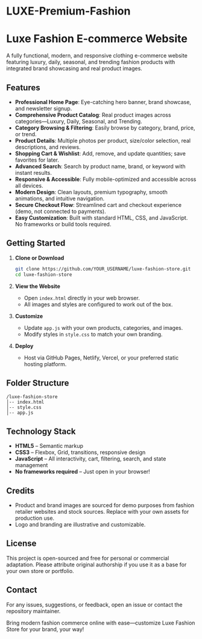 # LUXE-Premium-Fashion
# Luxe Fashion E-commerce Website

A fully functional, modern, and responsive clothing e-commerce website featuring luxury, daily, seasonal, and trending fashion products with integrated brand showcasing and real product images.

## Features

- **Professional Home Page**: Eye-catching hero banner, brand showcase, and newsletter signup.
- **Comprehensive Product Catalog**: Real product images across categories—Luxury, Daily, Seasonal, and Trending.
- **Category Browsing & Filtering**: Easily browse by category, brand, price, or trend.
- **Product Details**: Multiple photos per product, size/color selection, real descriptions, and reviews.
- **Shopping Cart & Wishlist**: Add, remove, and update quantities; save favorites for later.
- **Advanced Search**: Search by product name, brand, or keyword with instant results.
- **Responsive & Accessible**: Fully mobile-optimized and accessible across all devices.
- **Modern Design**: Clean layouts, premium typography, smooth animations, and intuitive navigation.
- **Secure Checkout Flow**: Streamlined cart and checkout experience (demo, not connected to payments).
- **Easy Customization**: Built with standard HTML, CSS, and JavaScript. No frameworks or build tools required.

## Getting Started

1. **Clone or Download**
   ```bash
   git clone https://github.com/YOUR_USERNAME/luxe-fashion-store.git
   cd luxe-fashion-store
   ```

2. **View the Website**
   - Open `index.html` directly in your web browser.
   - All images and styles are configured to work out of the box.

3. **Customize**
   - Update `app.js` with your own products, categories, and images.
   - Modify styles in `style.css` to match your own branding.

4. **Deploy**
   - Host via GitHub Pages, Netlify, Vercel, or your preferred static hosting platform.

## Folder Structure

```
/luxe-fashion-store
│-- index.html
│-- style.css
│-- app.js
```

## Technology Stack

- **HTML5** – Semantic markup
- **CSS3** – Flexbox, Grid, transitions, responsive design
- **JavaScript** – All interactivity, cart, filtering, search, and state management
- **No frameworks required** – Just open in your browser!

## Credits

- Product and brand images are sourced for demo purposes from fashion retailer websites and stock sources. Replace with your own assets for production use.
- Logo and branding are illustrative and customizable.

## License

This project is open-sourced and free for personal or commercial adaptation. Please attribute original authorship if you use it as a base for your own store or portfolio.

## Contact

For any issues, suggestions, or feedback, open an issue or contact the repository maintainer.

Bring modern fashion commerce online with ease—customize Luxe Fashion Store for your brand, your way!
